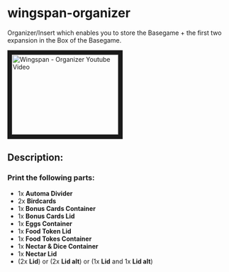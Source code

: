 # wingspan-organizer
Organizer/Insert which enables you to store the Basegame + the first two expansion in the Box of the Basegame.

<a href="https://www.youtube.com/watch?v=G7igH8ZZIRA" target="_blank"><img src="http://img.youtube.com/vi/G7igH8ZZIRA/0.jpg" 
alt="Wingspan - Organizer Youtube Video" width="240" height="180" border="10" /></a>

## Description:

### Print the following parts:
- 1x **Automa Divider**
- 2x **Birdcards**
- 1x **Bonus Cards Container**
- 1x **Bonus Cards Lid**
- 1x **Eggs Container**
- 1x **Food Token Lid**
- 1x **Food Tokes Container**
- 1x **Nectar & Dice Container**
- 1x **Nectar Lid**
- (2x **Lid**) or (2x **Lid alt**) or (1x **Lid** and 1x **Lid alt**)
